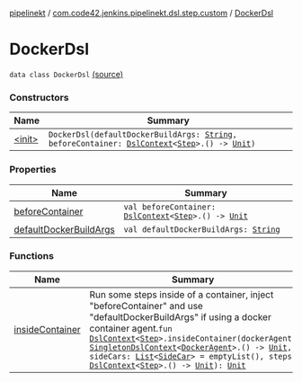 [pipelinekt](../../index.md) / [com.code42.jenkins.pipelinekt.dsl.step.custom](../index.md) / [DockerDsl](./index.md)

# DockerDsl

`data class DockerDsl` [(source)](https://github.com/code42/pipelinekt/tree/master/dsl/src/main/kotlin/com/code42/jenkins/pipelinekt/dsl/step/custom/DockerDsl.kt#L36)

### Constructors

| Name | Summary |
|---|---|
| [&lt;init&gt;](-init-.md) | `DockerDsl(defaultDockerBuildArgs: `[`String`](https://kotlinlang.org/api/latest/jvm/stdlib/kotlin/-string/index.html)`, beforeContainer: `[`DslContext`](../../com.code42.jenkins.pipelinekt.dsl/-dsl-context/index.md)`<`[`Step`](../../com.code42.jenkins.pipelinekt.core.step/-step/index.md)`>.() -> `[`Unit`](https://kotlinlang.org/api/latest/jvm/stdlib/kotlin/-unit/index.html)`)` |

### Properties

| Name | Summary |
|---|---|
| [beforeContainer](before-container.md) | `val beforeContainer: `[`DslContext`](../../com.code42.jenkins.pipelinekt.dsl/-dsl-context/index.md)`<`[`Step`](../../com.code42.jenkins.pipelinekt.core.step/-step/index.md)`>.() -> `[`Unit`](https://kotlinlang.org/api/latest/jvm/stdlib/kotlin/-unit/index.html) |
| [defaultDockerBuildArgs](default-docker-build-args.md) | `val defaultDockerBuildArgs: `[`String`](https://kotlinlang.org/api/latest/jvm/stdlib/kotlin/-string/index.html) |

### Functions

| Name | Summary |
|---|---|
| [insideContainer](inside-container.md) | Run some steps inside of a container, inject "beforeContainer" and use "defaultDockerBuildArgs" if using a docker container agent.`fun `[`DslContext`](../../com.code42.jenkins.pipelinekt.dsl/-dsl-context/index.md)`<`[`Step`](../../com.code42.jenkins.pipelinekt.core.step/-step/index.md)`>.insideContainer(dockerAgent: `[`SingletonDslContext`](../../com.code42.jenkins.pipelinekt.dsl/-singleton-dsl-context/index.md)`<`[`DockerAgent`](../../com.code42.jenkins.pipelinekt.core.agent/-docker-agent/index.md)`>.() -> `[`Unit`](https://kotlinlang.org/api/latest/jvm/stdlib/kotlin/-unit/index.html)`, sideCars: `[`List`](https://kotlinlang.org/api/latest/jvm/stdlib/kotlin.collections/-list/index.html)`<`[`SideCar`](../-side-car/index.md)`> = emptyList(), steps: `[`DslContext`](../../com.code42.jenkins.pipelinekt.dsl/-dsl-context/index.md)`<`[`Step`](../../com.code42.jenkins.pipelinekt.core.step/-step/index.md)`>.() -> `[`Unit`](https://kotlinlang.org/api/latest/jvm/stdlib/kotlin/-unit/index.html)`): `[`Unit`](https://kotlinlang.org/api/latest/jvm/stdlib/kotlin/-unit/index.html) |
